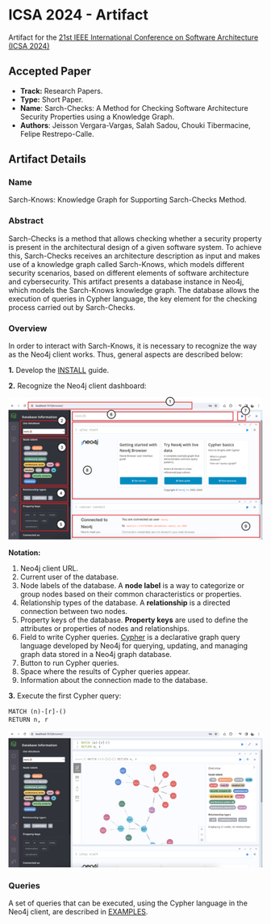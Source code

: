 # ICSA 2024 - Artifact

Artifact for the [21st IEEE International Conference on Software Architecture (ICSA 2024)](https://conf.researchr.org/home/icsa-2024)

## Accepted Paper

- **Track:** Research Papers.
- **Type:** Short Paper.
- **Name**: Sarch-Checks: A Method for Checking Software Architecture Security Properties using a Knowledge Graph.
- **Authors**: Jeisson Vergara-Vargas, Salah Sadou, Chouki Tibermacine, Felipe Restrepo-Calle.

## Artifact Details

### Name

Sarch-Knows: Knowledge Graph for Supporting Sarch-Checks Method.

### Abstract

Sarch-Checks is a method that allows checking whether a security property is present in the architectural design of a given software system. To achieve this, Sarch-Checks receives an architecture description as input and makes use of a knowledge graph called Sarch-Knows, which models different security scenarios, based on different elements of software architecture and cybersecurity. This artifact presents a database instance in Neo4j, which models the Sarch-Knows knowledge graph. The database allows the execution of queries in Cypher language, the key element for the checking process carried out by Sarch-Checks.

### Overview

In order to interact with Sarch-Knows, it is necessary to recognize the way as the Neo4j client works. Thus, general aspects are described below:

**1.** Develop the [INSTALL](INSTALL.md) guide.

**2.** Recognize the Neo4j client dashboard:

![alt text](./figures/readme/fig1.png)

**Notation:**

1. Neo4j client URL.
2. Current user of the database.
3. Node labels of the database. A **node label** is a way to categorize or group nodes based on their common characteristics or properties.
4. Relationship types of the database. A **relationship** is a directed connection between two nodes.
5. Property keys of the database. **Property keys** are used to define the attributes or properties of nodes and relationships.
6. Field to write Cypher queries. [Cypher](https://neo4j.com/developer/cypher/) is a declarative graph query language developed by Neo4j for querying, updating, and managing graph data stored in a Neo4j graph database.
7. Button to run Cypher queries.
8. Space where the results of Cypher queries appear.
9. Information about the connection made to the database.

**3.** Execute the first Cypher query:

    MATCH (n)-[r]-()
    RETURN n, r

![alt text](./figures/readme/fig2.png)

### Queries

A set of queries that can be executed, using the Cypher language in the Neo4j client, are described in [EXAMPLES](EXAMPLES.md).